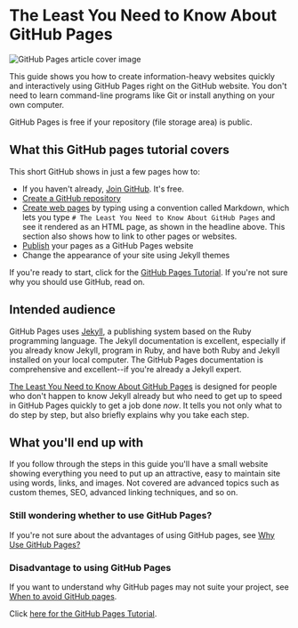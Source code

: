 # The Least You Need to Know About GitHub Pages

![GitHub Pages article cover image](/assets/img/metabuzz-ghpages-cover.png)

This guide shows you how to create information-heavy websites quickly 
and interactively using GitHub Pages right on the GitHub website. You
don't need to learn command-line programs like Git or install anything
on your own computer.

GitHub Pages is free if your repository (file storage area) is public.

## What this GitHub pages tutorial covers

This short GitHub shows in just a few pages how to:

* If you haven't already, [Join GitHub](https://github.com/join). It's free.
* [Create a GitHub repository](start-here.md)
* [Create web pages](new-page.md) by typing using a convention called Markdown, which lets
you type `# The Least You Need to Know About GitHub Pages` and see it 
rendered as an HTML page, as shown in the headline above. This section also
shows how to link to other pages or websites.
* [Publish](enable-github-pages.md) your pages as a GitHub Pages website
* Change the appearance of your site using Jekyll themes

If you're ready to start, click for the [GitHub Pages Tutorial](README.md).
If you're not sure why you should use GitHub, read on.

## Intended audience

GitHub Pages uses [Jekyll](https://jekyllrb.com), a publishing system based on the Ruby programming language. The Jekyll documentation is excellent, especially if you already know Jekyll, program in Ruby, and have both Ruby and Jekyll installed on your local computer. The GitHub Pages documentation is comprehensive and excellent--if you're already a Jekyll expert.

[The Least You Need to Know About GitHub Pages](start-here.md) is designed for people who don't happen to know Jekyll already but who need to get up to speed in GitHub Pages quickly to get a job done *now*. It tells you not only what to do step by step,
but also briefly explains why you take each step.

## What you'll end up with

If you follow through the steps in this guide you'll have a small website showing everything you need to put up an attractive, easy to maintain site using words, links, and images. Not covered are advanced topics such as custom themes, SEO, advanced linking techniques, and so on.

### Still wondering whether to use GitHub Pages?

If you're not sure about the advantages of using GitHub pages, see [Why Use GitHub Pages?](github-pages-advantages.md)

### Disadvantage to using GitHub Pages

If you want to understand why GitHub pages may not suite your project, see [When to avoid GitHub pages](github-pages-disadvantages.md).

Click [here for the GitHub Pages Tutorial](./docs/README.md).

